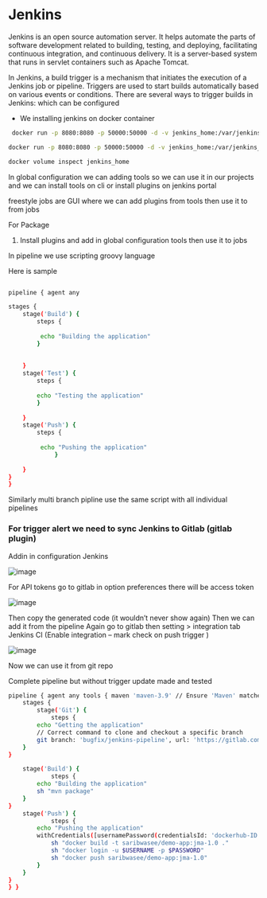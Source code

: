 # Jenkins


Jenkins is an open source automation server. It helps automate the parts of software development related to building, testing, and deploying, facilitating continuous integration, and continuous delivery. It is a server-based system that runs in servlet containers such as Apache Tomcat. 

In Jenkins, a build trigger is a mechanism that initiates the execution of a Jenkins job or pipeline. Triggers are used to start builds automatically based on various events or conditions. There are several ways to trigger builds in Jenkins: which can be configured


- We installing jenkins on docker container

```bash
 docker run -p 8080:8080 -p 50000:50000 -d -v jenkins_home:/var/jenkins_home jenkins/jenkins:lts 
```

```bash
docker run -p 8080:8080 -p 50000:50000 -d -v jenkins_home:/var/jenkins_home -v /var/run/docker.sock:/var/run/docker.sock -v $(which docker):/usr/bin/docker jenkins/jenkins:lts
```

```bash 
docker volume inspect jenkins_home
```


In global configuration we can adding tools so we can use it in our projects and we can install tools on cli or install plugins on jenkins portal


freestyle jobs are GUI where we can add plugins from tools then use it to from jobs 

For Package

1.	Install plugins and add in global configuration tools then use it to jobs 


In pipeline we use scripting groovy language 

Here is sample 

```bash

pipeline { agent any

stages {
    stage('Build') {
        steps {
            
         echo "Building the application"
        }
        
        
    }
    stage('Test') {
        steps {
        
        echo "Testing the application"
        }
        
    }
    stage('Push') {
        steps {
         
         echo "Pushing the application"
             }
        
    }
}
}
```


Similarly multi branch pipline use the same script with all individual pipelines

### For trigger alert we need to sync Jenkins to Gitlab  (gitlab plugin)

Addin in configuration Jenkins

![image](https://github.com/user-attachments/assets/4a80f908-e9f3-4dc0-9765-e253b8ee1f8e)

 
For API tokens go to gitlab in option preferences there will be access token 
 
![image](https://github.com/user-attachments/assets/b32c22ed-a6ed-4a6d-9f35-847528b0bc33)


Then copy the generated code (it wouldn’t never show again)
Then we can add it from the pipeline
Again go to gitlab then setting > integration tab 
Jenkins CI (Enable integration – mark check on push trigger )

![image](https://github.com/user-attachments/assets/c81f3129-63ee-4505-ba2e-f8f67d391004)

 
Now we can use it from git repo 




Complete pipeline but without trigger update made and tested

```bash
pipeline { agent any tools { maven 'maven-3.9' // Ensure 'Maven' matches exactly with Jenkins configuration }
    stages {
        stage('Git') {
            steps {
        echo "Getting the application"
        // Correct command to clone and checkout a specific branch
        git branch: 'bugfix/jenkins-pipeline', url: 'https://gitlab.com/nanuchi/java-maven-app.git'
    }
}

    stage('Build') {
            steps {
        echo "Building the application"
        sh "mvn package"
    }
}
    stage('Push') {
            steps {
        echo "Pushing the application"
        withCredentials([usernamePassword(credentialsId: 'dockerhub-ID', passwordVariable: 'PASSWORD', usernameVariable: 'USERNAME')]) {
            sh "docker build -t saribwasee/demo-app:jma-1.0 ."
            sh "docker login -u $USERNAME -p $PASSWORD"
            sh "docker push saribwasee/demo-app:jma-1.0"
        }
    }
}
} }

```


